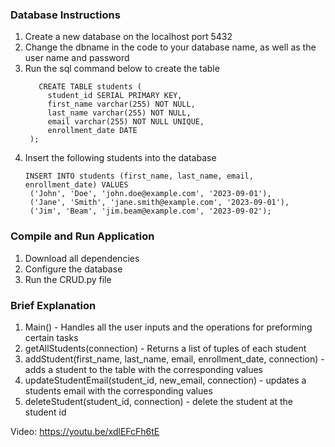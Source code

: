 ### Database Instructions
1. Create a new database on the localhost port 5432
2. Change the dbname in the code to your database name, as well as the user name and password
3. Run the sql command below to create the table
   ```
      CREATE TABLE students (
        student_id SERIAL PRIMARY KEY,
        first_name varchar(255) NOT NULL,
        last_name varchar(255) NOT NULL,
        email varchar(255) NOT NULL UNIQUE,
        enrollment_date DATE
    );
4. Insert the following students into the database
   ```
   INSERT INTO students (first_name, last_name, email, enrollment_date) VALUES
    ('John', 'Doe', 'john.doe@example.com', '2023-09-01'),
    ('Jane', 'Smith', 'jane.smith@example.com', '2023-09-01'),
    ('Jim', 'Beam', 'jim.beam@example.com', '2023-09-02');

### Compile and Run Application
1. Download all dependencies
2. Configure the database
3. Run the CRUD.py file

### Brief Explanation
1. Main() - Handles all the user inputs and the operations for preforming certain tasks
2. getAllStudents(connection) - Returns a list of tuples of each student
3. addStudent(first_name, last_name, email, enrollment_date, connection) - adds a student to the table with the corresponding values
4. updateStudentEmail(student_id, new_email, connection) - updates a students email with the corresponding values
5. deleteStudent(student_id, connection) - delete the student at the student id

Video: https://youtu.be/xdlEFcFh6tE
